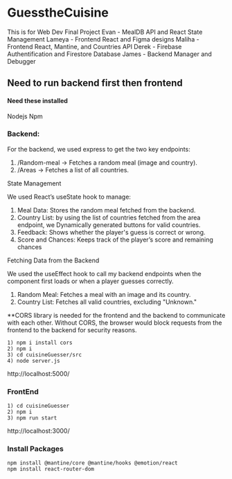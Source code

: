 # GuesstheCuisine
This is for Web Dev Final Project
Evan - MealDB API and React State Management
Lameya - Frontend React and Figma designs
Maliha - Frontend React, Mantine, and Countries API
Derek - Firebase Authentification and Firestore Database
James - Backend Manager and Debugger


## Need to run backend first then frontend
#### Need these installed
Nodejs
Npm

### Backend:

For the backend, we used express to get the two key endpoints:
1) /Random-meal → Fetches a random meal (image and country).
2) /Areas → Fetches a list of all countries.

State Management

We used React’s useState hook to manage:
1) Meal Data: Stores the random meal fetched from the backend.
2) Country List: by using the list of countries fetched from the area endpoint, we Dynamically generated buttons for valid countries.
3) Feedback: Shows whether the player's guess is correct or wrong.
4) Score and Chances: Keeps track of the player’s score and remaining chances

Fetching Data from the Backend

We used the useEffect hook to call my backend endpoints when the component first loads or when a player guesses correctly.
1) Random Meal: Fetches a meal with an image and its country.
2) Country List: Fetches all valid countries, excluding "Unknown."

**CORS library is needed for the frontend and the backend to communicate with each other. 
Without CORS, the browser would block requests from the frontend to the backend for security reasons.

```
1) npm i install cors
2) npm i
3) cd cuisineGuesser/src
4) node server.js
```
http://localhost:5000/


### FrontEnd
```
1) cd cuisineGuesser
2) npm i
3) npm run start
```

http://localhost:3000/


### Install Packages


```
npm install @mantine/core @mantine/hooks @emotion/react
npm install react-router-dom 
```
